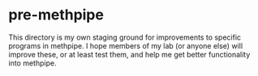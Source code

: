 pre-methpipe
============

This directory is my own staging ground for improvements to specific programs
in methpipe. I hope members of my lab (or anyone else) will improve these,
or at least test them, and help me get better functionality into methpipe.
